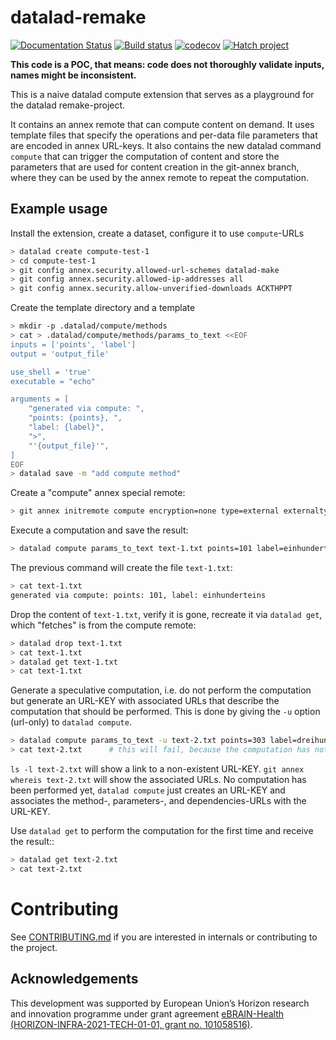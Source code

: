 # datalad-remake

[![Documentation Status](https://readthedocs.org/projects/datalad-remake/badge/?version=latest)](https://datalad-remake.readthedocs.io/en/latest/?badge=latest)
[![Build status](https://ci.appveyor.com/api/projects/status/25vbds4nncadopf8/branch/main?svg=true)](https://ci.appveyor.com/project/mih/datalad-remake/branch/main)
[![codecov](https://codecov.io/github/datalad/datalad-remake/graph/badge.svg?token=EBVAZXLF0J)](https://codecov.io/github/datalad/datalad-remake)
[![Hatch project](https://img.shields.io/badge/%F0%9F%A5%9A-Hatch-4051b5.svg)](https://github.com/pypa/hatch)


**This code is a POC, that means: code does not
thoroughly validate inputs, names might be inconsistent.**

This is a naive datalad compute extension that serves as a playground for
the datalad remake-project. 

It contains an annex remote that can compute content on demand. It uses template
files that specify the operations and per-data file parameters that are encoded
in annex URL-keys. It also contains the new datalad command `compute` that
can trigger the computation of content and store the parameters that are
used for content creation in the git-annex branch, where they can be used by
the annex remote to repeat the computation.


## Example usage

Install the extension, create a dataset, configure it to use `compute`-URLs


```bash
> datalad create compute-test-1
> cd compute-test-1
> git config annex.security.allowed-url-schemes datalad-make
> git config annex.security.allowed-ip-addresses all
> git config annex.security.allow-unverified-downloads ACKTHPPT
```

Create the template directory and a template

```bash
> mkdir -p .datalad/compute/methods
> cat > .datalad/compute/methods/params_to_text <<EOF
inputs = ['points', 'label']
output = 'output_file'

use_shell = 'true'
executable = "echo"

arguments = [
    "generated via compute: ",
    "points: {points}, ",
    "label: {label}",
    ">",
    "'{output_file}'",
]
EOF
> datalad save -m "add compute method"
```

Create a "compute" annex special remote:
```bash
> git annex initremote compute encryption=none type=external externaltype=compute
```

Execute a computation and save the result:
```bash
> datalad compute params_to_text text-1.txt points=101 label=einhunderteins
```

The previous command will create the file `text-1.txt`:
```bash
> cat text-1.txt
generated via compute: points: 101, label: einhunderteins
```

Drop the content of `text-1.txt`, verify it is gone, recreate it via
`datalad get`, which "fetches" is from the compute remote:

```bash
> datalad drop text-1.txt
> cat text-1.txt
> datalad get text-1.txt
> cat text-1.txt
``` 

Generate a speculative computation, i.e. do not perform the computation but generate an
URL-KEY with associated URLs that describe the computation that should be performed. This
is done by giving the `-u` option (url-only) to `datalad compute`.

```bash
> datalad compute params_to_text -u text-2.txt points=303 label=dreihunderdrei
> cat text-2.txt      # this will fail, because the computation has not yet been performed
```

`ls -l text-2.txt` will show a link to a non-existent URL-KEY.
`git annex whereis text-2.txt` will show the associated URLs. No computation has been
performed yet, `datalad compute` just creates an URL-KEY and associates the method-,
parameters-, and dependencies-URLs with the URL-KEY.

Use `datalad get` to perform the computation for the first time and receive the result::
```bash
> datalad get text-2.txt
> cat text-2.txt
```


# Contributing

See [CONTRIBUTING.md](CONTRIBUTING.md) if you are interested in internals or
contributing to the project.

## Acknowledgements

This development was supported by European Union’s Horizon research and
innovation programme under grant agreement [eBRAIN-Health
(HORIZON-INFRA-2021-TECH-01-01, grant no.
101058516)](https://cordis.europa.eu/project/id/101058516).
